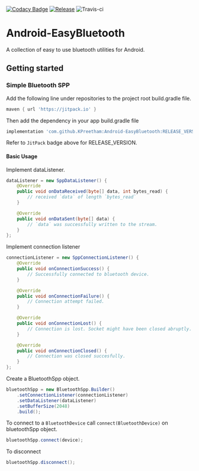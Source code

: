 [![Codacy Badge](https://api.codacy.com/project/badge/Grade/d5408f25a492496eb1d08d3ea91d0de9)](https://app.codacy.com/app/KPreetham/Android-EasyBluetooth?utm_source=github.com&utm_medium=referral&utm_content=KPreetham/Android-EasyBluetooth&utm_campaign=Badge_Grade_Settings)
[![Release](https://jitpack.io/v/KPreetham/Android-EasyBluetooth.svg)](https://jitpack.io/#KPreetham/Android-EasyBluetooth) ![Travis-ci](https://api.travis-ci.org/KPreetham/Android-EasyBluetooth.svg)

# Android-EasyBluetooth
A collection of easy to use bluetooth utilities for Android.


## Getting started

### Simple Bluetooth SPP
Add the following line under repositories to the project root build.gradle file.
```gradle
maven { url 'https://jitpack.io' }
```

Then add the dependency in your app build.gradle file
```gradle
implementation 'com.github.KPreetham:Android-EasyBluetooth:RELEASE_VERSION'
```

Refer to `JitPack` badge above for RELEASE_VERSION.

#### Basic Usage
Implement dataListener.
```java
dataListener = new SppDataListener() {
    @Override
    public void onDataReceived(byte[] data, int bytes_read) {
        // received `data` of length `bytes_read`
    }

    @Override
    public void onDataSent(byte[] data) {
        // `data` was successfully written to the stream.
    }
};
```

Implement connection listener
```java
connectionListener = new SppConnectionListener() {
    @Override
    public void onConnectionSuccess() {
        // Successfully connected to bluetooth device.
    }

    @Override
    public void onConnectionFailure() {
        // Connection attempt failed.
    }

    @Override
    public void onConnectionLost() {
        // Connection is lost. Socket might have been closed abruptly.
    }

    @Override
    public void onConnectionClosed() {
        // Connection was closed succesfully.
    }
};
```

Create a BluetoothSpp object.
```java
bluetoothSpp = new BluetoothSpp.Builder()
    .setConnectionListener(connectionListener)
    .setDataListener(dataListener)
    .setBufferSize(2048)
    .build();
```

To connect to a ```BluetoothDevice``` call ```connect(BluetoothDevice)``` on bluetoothSpp object.
```java
bluetoothSpp.connect(device);
```

To disconnect
```java
bluetoothSpp.disconnect();
```
